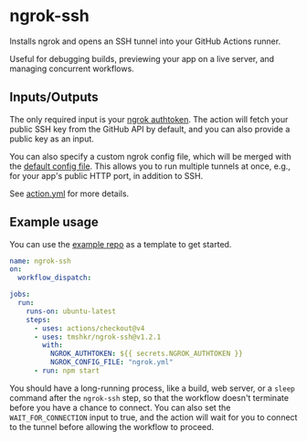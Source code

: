 # ngrok-ssh

Installs ngrok and opens an SSH tunnel into your GitHub Actions runner.

Useful for debugging builds, previewing your app on a live server, and managing concurrent workflows.

## Inputs/Outputs

The only required input is your [ngrok authtoken](https://dashboard.ngrok.com/get-started/your-authtoken). The action will fetch your public SSH key from the GitHub API by default, and you can also provide a public key as an input.

You can also specify a custom ngrok config file, which will be merged with the [default config file](.ngrok/ngrok.yml). This allows you to run multiple tunnels at once, e.g., for your app's public HTTP port, in addition to SSH.

See [action.yml](action.yml) for more details.

## Example usage

You can use the [example repo](https://github.com/tmshkr/ngrok-ssh-example) as a template to get started.

```yaml
name: ngrok-ssh
on:
  workflow_dispatch:

jobs:
  run:
    runs-on: ubuntu-latest
    steps:
      - uses: actions/checkout@v4
      - uses: tmshkr/ngrok-ssh@v1.2.1
        with:
          NGROK_AUTHTOKEN: ${{ secrets.NGROK_AUTHTOKEN }}
          NGROK_CONFIG_FILE: "ngrok.yml"
      - run: npm start
```

You should have a long-running process, like a build, web server, or a `sleep` command after the `ngrok-ssh` step, so that the workflow doesn't terminate before you have a chance to connect. You can also set the `WAIT_FOR_CONNECTION` input to true, and the action will wait for you to connect to the tunnel before allowing the workflow to proceed.
